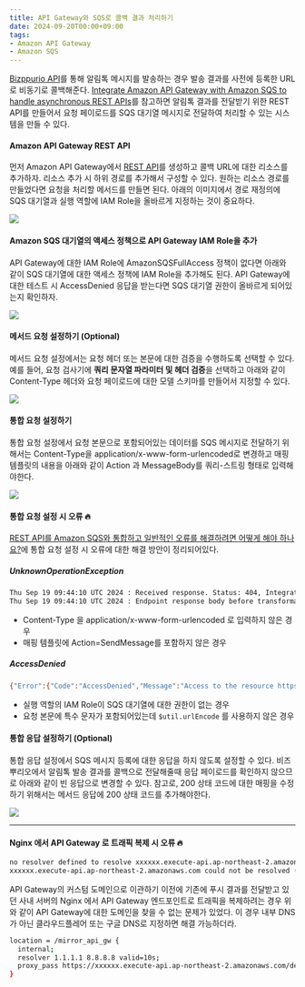 ```yaml
---
title: API Gateway와 SQS로 콜백 결과 처리하기
date: 2024-09-20T00:00+09:00
tags:
- Amazon API Gateway
- Amazon SQS
---
```


[Bizppurio API](https://biztech.gitbook.io/webapi/api/undefined/dispatch-result)를 통해 알림톡 메시지를 발송하는 경우 발송 결과를 사전에 등록한 URL로 비동기로 콜백해준다. [Integrate Amazon API Gateway with Amazon SQS to handle asynchronous REST APIs](https://docs.aws.amazon.com/prescriptive-guidance/latest/patterns/integrate-amazon-api-gateway-with-amazon-sqs-to-handle-asynchronous-rest-apis.html)를 참고하면 알림톡 결과를 전달받기 위한 REST API를 만들어서 요청 페이로드를 SQS 대기열 메시지로 전달하여 처리할 수 있는 시스템을 만들 수 있다.

#### Amazon API Gateway REST API

먼저 Amazon API Gateway에서 [REST API](https://docs.aws.amazon.com/ko_kr/apigateway/latest/developerguide/rest-api-develop.html)를 생성하고 콜백 URL에 대한 리소스를 추가하자. 리소스 추가 시 하위 경로를 추가해서 구성할 수 있다. 원하는 리소스 경로를 만들었다면 요청을 처리할 메서드를 만들면 된다. 아래의 이미지에서 경로 재정의에 SQS 대기열과 실행 역할에 IAM Role을 올바르게 지정하는 것이 중요하다.

![](/images/posts/aws-api-gateway-to-sqs/02.png)

#### Amazon SQS 대기열의 액세스 정책으로 API Gateway IAM Role을 추가

API Gateway에 대한 IAM Role에 AmazonSQSFullAccess 정책이 없다면 아래와 같이 SQS 대기열에 대한 액세스 정책에 IAM Role을 추가해도 된다. API Gateway에 대한 테스트 시 AccessDenied 응답을 받는다면 SQS 대기열 권한이 올바르게 되어있는지 확인하자.

![](/images/posts/aws-api-gateway-to-sqs/05.png)

#### 메서드 요청 설정하기 (Optional)

메서드 요청 설정에서는 요청 헤더 또는 본문에 대한 검증을 수행하도록 선택할 수 있다. 예를 들어, 요청 검사기에 **쿼리 문자열 파라미터 및 헤더 검증**을 선택하고 아래와 같이 Content-Type 헤더와 요청 페이로드에 대한 모델 스키마를 만들어서 지정할 수 있다.

![](/images/posts/aws-api-gateway-to-sqs/01.png)

#### 통합 요청 설정하기

통합 요청 설정에서 요청 본문으로 포함되어있는 데이터를 SQS 메시지로 전달하기 위해서는 Content-Type을 application/x-www-form-urlencoded로 변경하고 매핑 템플릿의 내용을 아래와 같이 Action 과 MessageBody를 쿼리-스트링 형태로 입력해야한다.

![](/images/posts/aws-api-gateway-to-sqs/03.png)

#### 통합 요청 설정 시 오류 🔥

[REST API를 Amazon SQS와 통합하고 일반적인 오류를 해결하려면 어떻게 해야 하나요?](https://repost.aws/ko/knowledge-center/api-gateway-rest-api-sqs-errors)에 통합 요청 설정 시 오류에 대한 해결 방안이 정리되어있다.

##### UnknownOperationException

```sh
Thu Sep 19 09:44:10 UTC 2024 : Received response. Status: 404, Integration latency: 2 ms
Thu Sep 19 09:44:10 UTC 2024 : Endpoint response body before transformations: <UnknownOperationException/>
```

- Content-Type 을 application/x-www-form-urlencoded 로 입력하지 않은 경우
- 매핑 템플릿에 Action=SendMessage를 포함하지 않은 경우

##### AccessDenied

```sh
{"Error":{"Code":"AccessDenied","Message":"Access to the resource https://sqs.ap-northeast-2.amazonaws.com/xxxxxxxx/kakao-at-result is denied.","Type":"Sender"},"RequestId":"aba6b507-a4c5-512c-a55f-ea625778d5ff"}
```

- 실행 역할의 IAM Role이 SQS 대기열에 대한 권한이 없는 경우
- 요청 본문에 특수 문자가 포함되어있는데 `$util.urlEncode` 를 사용하지 않은 경우

#### 통합 응답 설정하기 (Optional)

통합 응답 설정에서 SQS 메시지 등록에 대한 응답을 하지 않도록 설정할 수 있다. 비즈뿌리오에서 알림톡 발송 결과를 콜백으로 전달해줄때 응답 페이로드를 확인하지 않으므로 아래와 같이 빈 응답으로 변경할 수 있다. 참고로, 200 상태 코드에 대한 매핑을 수정하기 위해서는 메서드 응답에 200 상태 코드를 추가해야한다.

![](/images/posts/aws-api-gateway-to-sqs/04.png)

---

#### Nginx 에서 API Gateway 로 트래픽 복제 시 오류 🔥

```sh
no resolver defined to resolve xxxxxx.execute-api.ap-northeast-2.amazonaws.com
xxxxxx.execute-api.ap-northeast-2.amazonaws.com could not be resolved (110: Operation timed out) while sending to client
```

API Gateway의 커스텀 도메인으로 이관하기 이전에 기존에 푸시 결과를 전달받고 있던 사내 서버의 Nginx 에서 API Gateway 엔드포인트로 트래픽을 복제하려는 경우 위와 같이 API Gateway에 대한 도메인을 찾을 수 없는 문제가 있었다. 이 경우 내부 DNS 가 아닌 클라우드플레어 또는 구글 DNS로 지정하면 해결 가능하더라.

```sh
location = /mirror_api_gw {
  internal;
  resolver 1.1.1.1 8.8.8.8 valid=10s;
  proxy_pass https://xxxxxx.execute-api.ap-northeast-2.amazonaws.com/dev$request_uri;
}
```
